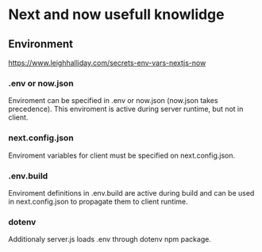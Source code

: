 # Next and now usefull knowlidge
## Environment
https://www.leighhalliday.com/secrets-env-vars-nextjs-now
### .env or now.json
Enviroment can be specified in .env or now.json (now.json takes precedence). This enviroment is active during server runtime, but not in client.
### next.config.json
Enviroment variables for client must be specified on next.config.json.
### .env.build
Enviroment definitions in .env.build are active during build and can be used in next.config.json to propagate them to client runtime.
### dotenv
Additionaly server.js loads .env through dotenv npm package.
